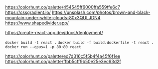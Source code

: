 https://colorhunt.co/palette/454545ff6000ffa559ffe6c7
https://cssgradient.io/
https://unsplash.com/photos/brown-and-black-mountain-under-white-clouds-80x3QULJDN4
https://www.shapedivider.app/

https://create-react-app.dev/docs/deployment/


```docker build -t react .```
```docker build -f build.dockerfile -t react .```
```docker run --cpus=1 -p 80:80 react```

https://colorhunt.co/palette/ed7d316c5f5b4f4a45f6f1ee
https://colorhunt.co/palette/ffbb5cff9b50e25e3ec63d2f